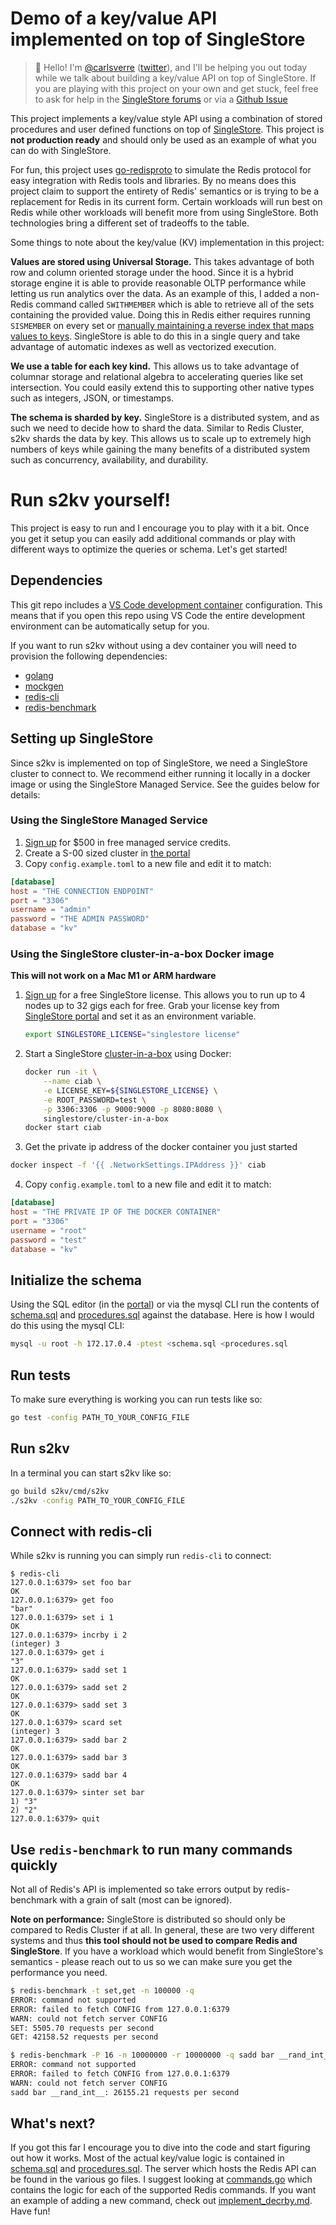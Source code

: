 # Demo of a key/value API implemented on top of SingleStore

> 👋 Hello! I'm [@carlsverre][gh-carlsverre] ([twitter][tw-carlsverre]), and I'll be helping you out today while we talk about building a key/value API on top of SingleStore. If you are playing with this project on your own and get stuck, feel free to ask for help in the [SingleStore forums][s2-forums] or via a [Github Issue][gh-issue]

This project implements a key/value style API using a combination of stored procedures and user defined functions on top of [SingleStore][s2]. This project is **not production ready** and should only be used as an example of what you can do with SingleStore.

For fun, this project uses [go-redisproto][redisproto] to simulate the Redis protocol for easy integration with Redis tools and libraries. By no means does this project claim to support the entirety of Redis' semantics or is trying to be a replacement for Redis in its current form. Certain workloads will run best on Redis while other workloads will benefit more from using SingleStore. Both technologies bring a different set of tradeoffs to the table.

Some things to note about the key/value (KV) implementation in this project:

**Values are stored using Universal Storage.** This takes advantage of both row and column oriented storage under the hood. Since it is a hybrid storage engine it is able to provide reasonable OLTP performance while letting us run analytics over the data. As an example of this, I added a non-Redis command called `SWITHMEMBER` which is able to retrieve all of the sets containing the provided value. Doing this in Redis either requires running `SISMEMBER` on every set or [manually maintaining a reverse index that maps values to keys][so-redis-swithmember]. SingleStore is able to do this in a single query and take advantage of automatic indexes as well as vectorized execution.

**We use a table for each key kind.** This allows us to take advantage of columnar storage and relational algebra to accelerating queries like set intersection. You could easily extend this to supporting other native types such as integers, JSON, or timestamps.

**The schema is sharded by key.** SingleStore is a distributed system, and as such we need to decide how to shard the data. Similar to Redis Cluster, s2kv shards the data by key. This allows us to scale up to extremely high numbers of keys while gaining the many benefits of a distributed system such as concurrency, availability, and durability. 

# Run s2kv yourself!

This project is easy to run and I encourage you to play with it a bit. Once you get it setup you can easily add additional commands or play with different ways to optimize the queries or schema. Let's get started!

## Dependencies

This git repo includes a [VS Code development container][vscode-devcontainer] configuration. This means that if you open this repo using VS Code the entire development environment can be automatically setup for you.

If you want to run s2kv without using a dev container you will need to provision the following dependencies:

 * [golang][golang]
 * [mockgen][mockgen]
 * [redis-cli][redis-cli]
 * [redis-benchmark][redis-benchmark]

## Setting up SingleStore

Since s2kv is implemented on top of SingleStore, we need a SingleStore cluster to connect to. We recommend either running it locally in a docker image or using the SingleStore Managed Service. See the guides below for details:

### Using the SingleStore Managed Service

1. [Sign up][try-free] for $500 in free managed service credits.
2. Create a S-00 sized cluster in [the portal][portal]
3. Copy `config.example.toml` to a new file and edit it to match:

```toml
[database]
host = "THE CONNECTION ENDPOINT"
port = "3306"
username = "admin"
password = "THE ADMIN PASSWORD"
database = "kv"
```

### Using the SingleStore cluster-in-a-box Docker image

**This will not work on a Mac M1 or ARM hardware**

1. [Sign up][try-free] for a free SingleStore license. This allows you to run up to 4 nodes up to 32 gigs each for free. Grab your license key from [SingleStore portal][portal] and set it as an environment variable.

   ```bash
   export SINGLESTORE_LICENSE="singlestore license"
   ```

2. Start a SingleStore [cluster-in-a-box][ciab] using Docker:

   ```bash
   docker run -it \
       --name ciab \
       -e LICENSE_KEY=${SINGLESTORE_LICENSE} \
       -e ROOT_PASSWORD=test \
       -p 3306:3306 -p 9000:9000 -p 8080:8080 \
       singlestore/cluster-in-a-box
   docker start ciab
   ```

3. Get the private ip address of the docker container you just started

```bash
docker inspect -f '{{ .NetworkSettings.IPAddress }}' ciab
```

4. Copy `config.example.toml` to a new file and edit it to match:

```toml
[database]
host = "THE PRIVATE IP OF THE DOCKER CONTAINER"
port = "3306"
username = "root"
password = "test"
database = "kv"
```

## Initialize the schema

Using the SQL editor (in the [portal][portal]) or via the mysql CLI run the contents of [schema.sql](schema.sql) and [procedures.sql](procedures.sql) against the database. Here is how I would do this using the mysql CLI:

```bash
mysql -u root -h 172.17.0.4 -ptest <schema.sql <procedures.sql
```

## Run tests

To make sure everything is working you can run tests like so:

```bash
go test -config PATH_TO_YOUR_CONFIG_FILE
```

## Run s2kv

In a terminal you can start s2kv like so:

```bash
go build s2kv/cmd/s2kv
./s2kv -config PATH_TO_YOUR_CONFIG_FILE
```

## Connect with redis-cli

While s2kv is running you can simply run `redis-cli` to connect:

```
$ redis-cli
127.0.0.1:6379> set foo bar
OK
127.0.0.1:6379> get foo
"bar"
127.0.0.1:6379> set i 1
OK
127.0.0.1:6379> incrby i 2
(integer) 3
127.0.0.1:6379> get i
"3"
127.0.0.1:6379> sadd set 1
OK
127.0.0.1:6379> sadd set 2
OK
127.0.0.1:6379> sadd set 3
OK
127.0.0.1:6379> scard set
(integer) 3
127.0.0.1:6379> sadd bar 2
OK
127.0.0.1:6379> sadd bar 3
OK
127.0.0.1:6379> sadd bar 4
OK
127.0.0.1:6379> sinter set bar
1) "3"
2) "2"
127.0.0.1:6379> quit
```

## Use `redis-benchmark` to run many commands quickly

Not all of Redis's API is implemented so take errors output by redis-benchmark with a grain of salt (most can be ignored).

**Note on performance:** SingleStore is distributed so should only be compared to Redis Cluster if at all. In general, these are two very different systems and thus **this tool should not be used to compare Redis and SingleStore**. If you have a workload which would benefit from SingleStore's semantics - please reach out to us so we can make sure you get the performance you need.

```bash
$ redis-benchmark -t set,get -n 100000 -q
ERROR: command not supported
ERROR: failed to fetch CONFIG from 127.0.0.1:6379
WARN: could not fetch server CONFIG
SET: 5505.70 requests per second
GET: 42158.52 requests per second

$ redis-benchmark -P 16 -n 10000000 -r 10000000 -q sadd bar __rand_int__
ERROR: command not supported
ERROR: failed to fetch CONFIG from 127.0.0.1:6379
WARN: could not fetch server CONFIG
sadd bar __rand_int__: 26155.21 requests per second
```

## What's next?

If you got this far I encourage you to dive into the code and start figuring out how it works. Most of the actual key/value logic is contained in [schema.sql](schema.sql) and [procedures.sql](procedures.sql). The server which hosts the Redis API can be found in the various go files. I suggest looking at [commands.go](commands.go) which contains the logic for each of the supported Redis commands. If you want an example of adding a new command, check out [implement_decrby.md](implement_decrby.md). Have fun!

<!-- link index -->

[s2]: https://www.singlestore.com
[redisproto]: https://github.com/secmask/go-redisproto
[vscode-devcontainer]: https://code.visualstudio.com/docs/remote/containers
[mockgen]: https://github.com/golang/mock
[golang]: https://go.dev
[redis-cli]: https://redis.io/docs/manual/cli/
[redis-benchmark]: https://redis.io/docs/reference/optimization/benchmarks/
[try-free]: https://www.singlestore.com/try-free/
[ciab]: https://github.com/memsql/deployment-docker
[portal]: https://portal.singlestore.com/
[so-redis-swithmember]: https://stackoverflow.com/a/59377541/65872
[gh-carlsverre]: https://www.github.com/carlsverre
[tw-carlsverre]: https://www.twitter.com/carlsverre
[s2-forums]: https://www.singlestore.com/forum/
[gh-issue]: issues